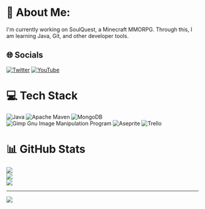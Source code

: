 # 💫 About Me:
I'm currently working on SoulQuest, a Minecraft MMORPG. Through this, I am learning Java, Git, and other developer tools.


## 🌐 Socials
[![Twitter](https://img.shields.io/badge/Twitter-%231DA1F2.svg?logo=Twitter&logoColor=white)](https://twitter.com/BuggyAl_Dev) [![YouTube](https://img.shields.io/badge/YouTube-%23FF0000.svg?logo=YouTube&logoColor=white)](https://youtube.com/@BuggyAl) 

# 💻 Tech Stack
![Java](https://img.shields.io/badge/java-%23ED8B00.svg?style=for-the-badge&logo=java&logoColor=white) ![Apache Maven](https://img.shields.io/badge/Apache%20Maven-C71A36?style=for-the-badge&logo=Apache%20Maven&logoColor=white) ![MongoDB](https://img.shields.io/badge/MongoDB-%234ea94b.svg?style=for-the-badge&logo=mongodb&logoColor=white) ![Gimp Gnu Image Manipulation Program](https://img.shields.io/badge/Gimp-657D8B?style=for-the-badge&logo=gimp&logoColor=FFFFFF) ![Aseprite](https://img.shields.io/badge/Aseprite-FFFFFF?style=for-the-badge&logo=Aseprite&logoColor=#7D929E) ![Trello](https://img.shields.io/badge/Trello-%23026AA7.svg?style=for-the-badge&logo=Trello&logoColor=white)
# 📊 GitHub Stats
![](https://github-readme-stats.vercel.app/api?username=BuggyAl&theme=default&hide_border=false&include_all_commits=true&count_private=true)<br/>
![](https://github-readme-streak-stats.herokuapp.com/?user=BuggyAl&theme=default&hide_border=false)<br/>
![](https://github-readme-stats.vercel.app/api/top-langs/?username=BuggyAl&theme=default&hide_border=false&include_all_commits=true&count_private=true&layout=compact)

---
[![](https://visitcount.itsvg.in/api?id=BuggyAl&label=Profile%20Views&icon=5&pretty=true)](https://visitcount.itsvg.in)
